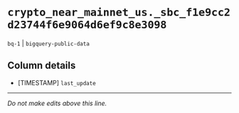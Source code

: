 # `crypto_near_mainnet_us._sbc_f1e9cc2d23744f6e9064d6ef9c8e3098`
`bq-1` | `bigquery-public-data`

## Column details
* [TIMESTAMP] `last_update`

-------------------------------------------------------------------------------
*Do not make edits above this line.*
